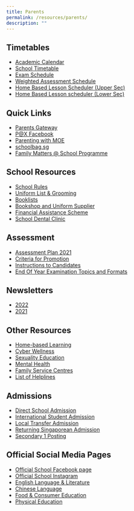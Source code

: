 ```yaml
---
title: Parents
permalink: /resources/parents/
description: ""
---
```

Timetables
----------

*   [Academic Calendar](https://calendar.google.com/calendar/u/0/embed?src=c_k7p87vuspth3eedj4n2mair55g@group.calendar.google.com&ctz=Asia/Singapore)
*   [School Timetable](/resources/students/timetables/school-timetable)
*   [Exam Schedule](/files/EOY_Timetable_2022_sch%20website_28Sept.pdf)
*   [Weighted Assessment Schedule](https://docs.google.com/spreadsheets/d/1GviWZeYlra1BgRd3xR9lwSSFl-U_ycNAI1TrhZOIo74/edit#gid=1621271360)
*   [Home Based Lesson Scheduler (Upper Sec)](https://docs.google.com/spreadsheets/d/1otGNdz0FLwlkbmGQb5z_grRbhmcmvLYn2oRUR9mq6v0/edit?usp=sharing)
*   [Home Based Lesson scheduler (Lower Sec)](https://docs.google.com/spreadsheets/d/1lLdV4qV_lZjdWneyC5zqpun8tbOwQ7q5E_xNih3_q44/edit?usp=sharing)


Quick Links
-----------

*   [Parents Gateway](https://xinminsec-moe-edu-sg-admin.cwp.sg/resources/parents/quick-links/parents-gateway)
*   [P@X Facebook](https://www.facebook.com/groups/xmsspax/?ref=share)
*   [Parenting with MOE](https://www.instagram.com/parentingwith.moesg/?hl=en)
*   [schoolbag.sg](http://schoolbag.sg/)
*   [Family Matters @ School Programme](/resources/parents/quick-links/family-matters-at-school-programme)

School Resources
----------------

*   [School Rules](/resources/parents/school-resources/school-rules)
*   [Uniform List & Grooming](/resources/parents/school-resources/uniform-list-n-grooming)
*   [Booklists](/resources/parents/school-resources/booklists)
*   [Bookshop and Uniform Supplier](/resources/parents/school-resources/bookshop-and-uniform-supplier)
*   [Financial Assistance Scheme](/xss/announcements/2023-financial-assistance-scheme-with-revised-income-criteria)
*   [School Dental Clinic](https://xinminsec-moe-edu-sg-admin.cwp.sg/resources/parents/school-resources/school-dental-clinic)

Assessment
----------

*   [Assessment Plan 2021](/resources/students/assessment/assessment-plan-2021)
*   [Criteria for Promotion](/resources/students/assessment/criteria-for-promotion)
*   [Instructions to Candidates](/resources/students/assessment/instructions-to-candidates)
*   [End Of Year Examination Topics and Formats](/resources/students/assessment/end-of-year-examination-topics-and-formats)

Newsletters
-----------

*   [2022](https://xinminsec-moe-edu-sg-admin.cwp.sg/resources/parents/newsletters/2022)
*   [2021](https://xinminsec-moe-edu-sg-admin.cwp.sg/resources/parents/newsletters/2021)

Other Resources
---------------

*   [Home-based Learning](https://sites.google.com/xinminss.edu.sg/hbl-may2021/home)
*   [Cyber Wellness](https://drive.google.com/file/d/11uxMXxLACqCiZ1BCL5gUBjq-laxrYbR6/view)
*   [Sexuality Education](/files/Sex%20Ed%20Schools%20webpage1.pdf)
*   [Mental Health](/resources/parents/other-resources/mental-health)
*   [Family Service Centres](https://www.msf.gov.sg/dfcs/familyservice/default.aspx)
*   [List of Helplines](/resources/parents/other-resources/list-of-helplines)

Admissions
----------

*   [Direct School Admission](https://xinminsec-moe-edu-sg-admin.cwp.sg/resources/students/admissions/direct-school-admission)
*   [International Student Admission](https://xinminsec-moe-edu-sg-admin.cwp.sg/resources/students/admissions/international-student-admission)
*   [Local Transfer Admission](https://xinminsec-moe-edu-sg-admin.cwp.sg/resources/students/admissions/local-transfer-admission)
*   [Returning Singaporean Admission](https://xinminsec-moe-edu-sg-admin.cwp.sg/resources/students/admissions/returning-singaporean-admission)
*   [Secondary 1 Posting](https://xinminsec-moe-edu-sg-admin.cwp.sg/resources/students/admissions/secondary-1-posting)

Official Social Media Pages
---------------------------

*   [Official School Facebook page](https://www.facebook.com/xinminsec/)
*   [Official School Instagram](https://www.instagram.com/xinminss/?hl=en)
*   [English Language & Literature](https://www.instagram.com/xmsenglish/)
*   [Chinese Language](https://www.instagram.com/xms_cl/)
*   [Food & Consumer Education](https://www.instagram.com/xmsnutritionandfoodscience/)
*   [Physical Education](https://www.instagram.com/xms_pe/?hl=en)